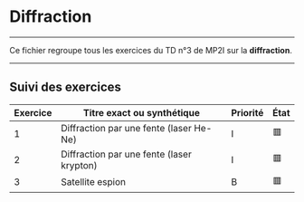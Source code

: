 # Diffraction

---

Ce fichier regroupe tous les exercices du TD n°3 de MP2I sur la **diffraction**.

---

## Suivi des exercices

| Exercice | Titre exact ou synthétique                        | Priorité | État |
|----------|---------------------------------------------------|----------|------|
| 1        | Diffraction par une fente (laser He-Ne)           | I        | 🟥   |
| 2        | Diffraction par une fente (laser krypton)         | I        | 🟥   |
| 3        | Satellite espion                                  | B        | 🟥   |
